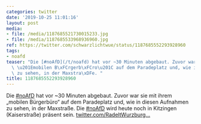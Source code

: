```yaml
---
categories: twitter
date: '2019-10-25 11:01:16'
layout: post
media:
- file: /media/1187685521730015233.jpg
- file: /media/1187685533968936960.jpg
ref: https://twitter.com/schwarzlichtwue/status/1187685552293928960
tags:
- noafd
teaser: "Die [#noAfD](/t/noafd) hat vor ~30 Minuten abgebaut. Zuvor war sie mit ihrem\
  \ \u201Emobilen B\xFCrgerb\xFCro\u201C auf dem Paradeplatz und, wie in diesen Aufnahmen\
  \ zu sehen, in der Maxstra\xDFe. "
title: 1187685552293928960
---
```

Die [#noAfD](/t/noafd) hat vor ~30 Minuten abgebaut. Zuvor war sie mit ihrem „mobilen Bürgerbüro“ auf dem Paradeplatz und, wie in diesen Aufnahmen zu sehen, in der Maxstraße. 
Die [#noAfD](/t/noafd) wird heute noch in Kitzingen (Kaiserstraße) präsent sein.
[twitter.com/RadeltWurzburg…](https://twitter.com/RadeltWurzburg/status/1187701053858422789?s=19)